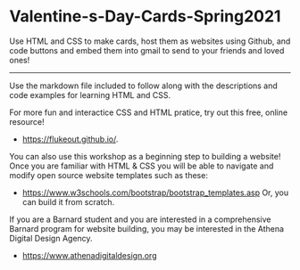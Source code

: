 # Valentine-s-Day-Cards-Spring2021
Use HTML and CSS to make cards, host them as websites using Github, and code  buttons and embed them into gmail to send to your friends and loved ones!

----

Use the markdown file included to follow along with the descriptions and code examples for learning HTML and CSS.  

For more fun and interactice CSS and HTML pratice, try out this free, online resource!
  - https://flukeout.github.io/.
  
You can also use this workshop as a beginning step to building a website!  
Once you are familiar with HTML & CSS you will be able to navigate and modify open source website templates such as these: 
  - https://www.w3schools.com/bootstrap/bootstrap_templates.asp
Or, you can build it from scratch.

If you are a Barnard student and you are interested in a comprehensive Barnard program for website building, you may be interested in the Athena Digital Design Agency.
  - https://www.athenadigitaldesign.org
